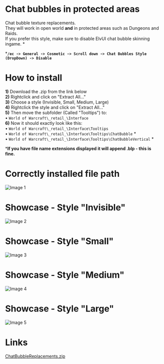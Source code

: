 # Chat bubbles in protected areas

Chat bubble texture replacements.  
They will work in open world **and** in protected areas such as Dungeons and Raids.  
If you prefer this style, make sure to disable ElvUI chat bubble skinning ingame. *  

***`/ec -> General -> Cosmetic -> Scroll down -> Chat Bubbles Style (DropDown) -> Disable`**

# How to install

**1)** Download the .zip from the link below  
**2)** Rightclick and click on "Extract All..."  
**3)** Choose a style (Invisible, Small, Medium, Large)  
**4)** Rightclick the style and click on "Extract All..."  
**5)** Then move the subfolder (Called "Tooltips") to:  
• `World of Warcraft\_retail_\Interface`  
**6)** Now it should exactly look like this:  
• `World of Warcraft\_retail_\Interface\Tooltips`  
• `World of Warcraft\_retail_\Interface\Tooltips\ChatBubble` *  
• `World of Warcraft\_retail_\Interface\Tooltips\ChatBubbleVertical` *  

***If you have file name extensions displayed it will append .blp - this is fine.**  

# Correctly installed file path

![Image 1](https://i.imgur.com/M6jeTeC.png "Image 1")

# Showcase - Style "Invisible"

![Image 2](https://i.imgur.com/ncXU3O1.png "Image 2")

# Showcase - Style "Small"

![Image 3](https://i.imgur.com/s2wfkpS.png "Image 3")

# Showcase - Style "Medium"

![Image 4](https://i.imgur.com/8o5zeqy.png "Image 4")

# Showcase - Style "Large"

![Image 5](https://i.imgur.com/ICqooab.png "Image 5")

# Links

[ChatBubbleReplacements.zip](https://github.com/Luckyone961/ChatBubbleReplacements/archive/refs/heads/main.zip)  
